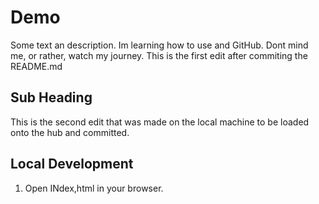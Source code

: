 # Demo

Some text an description. Im learning how to use and GitHub. Dont mind me, or rather, watch my journey. 
This is the first edit after commiting the README.md

## Sub Heading

This is the second edit that was made on the local machine to be loaded onto the hub and committed. 

## Local Development

1. Open INdex,html in your browser.